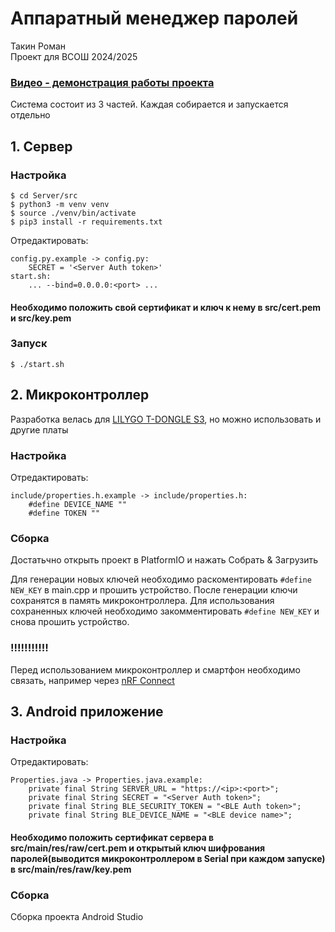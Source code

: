 # Аппаратный менеджер паролей
Такин Роман\
Проект для ВСОШ 2024/2025 

### [Видео - демонстрация работы проекта](https://drive.google.com/file/d/1oHy7WgTBFhv0NKYMoyjn2fBdEqQDrZJ6/view?usp=sharing)

Система состоит из 3 частей. Каждая собирается и запускается отдельно

## 1. Сервер
### Настройка

```
$ cd Server/src
$ python3 -m venv venv
$ source ./venv/bin/activate
$ pip3 install -r requirements.txt
```
Отредактировать: 
```
config.py.example -> config.py:
    SECRET = '<Server Auth token>'
start.sh:
    ... --bind=0.0.0.0:<port> ...
```
#### Необходимо положить свой сертификат и ключ к нему в src/cert.pem и src/key.pem
### Запуск
```
$ ./start.sh 
```

## 2. Микроконтроллер 
Разработка велась для [LILYGO T-DONGLE S3](https://lilygo.cc/products/t-dongle-s3), но можно использовать и другие платы
### Настройка
Отредактировать: 
``` 
include/properties.h.example -> include/properties.h:
    #define DEVICE_NAME ""
    #define TOKEN ""
```
### Сборка
Достатьчно открыть проект в PlatformIO и нажать Собрать & Загрузить

Для генерации новых ключей необходимо раскоментировать ```#define NEW_KEY``` в main.cpp и прошить устройство. После генерации ключи сохранятся в память микроконтроллера. Для использования сохраненных ключей необходимо закомментировать ```#define NEW_KEY``` и снова прошить устройство.

### !!!!!!!!!!!
Перед использованием микроконтроллер и смартфон необходимо связать, например через [nRF Connect](https://play.google.com/store/apps/details?id=no.nordicsemi.android.mcp&pcampaignid=web_share)  

## 3. Android приложение

### Настройка 
Отредактировать: 
```
Properties.java -> Properties.java.example:
    private final String SERVER_URL = "https://<ip>:<port>";
    private final String SECRET = "<Server Auth token>";
    private final String BLE_SECURITY_TOKEN = "<BLE Auth token>";
    private final String BLE_DEVICE_NAME = "<BLE device name>";
```
#### Необходимо положить сертификат сервера в src/main/res/raw/cert.pem и открытый ключ шифрования паролей(выводится микроконтроллером в Serial при каждом запуске) в src/main/res/raw/key.pem

### Сборка 
Сборка проекта Android Studio
